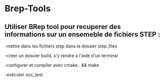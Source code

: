 # Brep-Tools
## Utiliser BRep tool pour recuperer des informations sur un ensemeble de fichiers STEP :

-mettre dans les fichiers step dans le dossier step_files

-creer un dossier build, s'y rendre à l'aide d'un terminal

-configurer et compiler avec cmake.. && make

-exécuter occ_test

